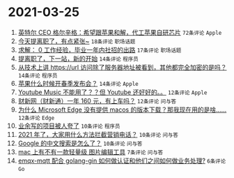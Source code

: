 # 2021-03-25

1. [英特尔 CEO 格尔辛格：希望跟苹果和解，代工苹果自研芯片](https://www.v2ex.com/t/764844) `72条评论` `Apple`
1. [今天提离职了，有点紧张~](https://www.v2ex.com/t/764849) `18条评论` `职场话题`
1. [求解： 0 工作经验，毕业一年内社招的出路](https://www.v2ex.com/t/764859) `17条评论` `职场话题`
1. [提离职了，下一站，新的开始](https://www.v2ex.com/t/764874) `14条评论` `程序员`
1. [从技术上讲 https://url 访问除了服务器地址被看到，其他都完全加密的是吗？](https://www.v2ex.com/t/764867) `14条评论` `程序员`
1. [苹果什么时候开春季发布会？](https://www.v2ex.com/t/764865) `14条评论` `Apple`
1. [Youtube Music 不能用了？？但 Youtube 还好好的。。](https://www.v2ex.com/t/764868) `12条评论` `Apple`
1. [财新网（财新通）一年 160 元，有上车吗？](https://www.v2ex.com/t/764864) `12条评论` `问与答`
1. [为什么 Microsoft Edge 没有提供 macos 的版本下载？那我现在用的是啥......](https://www.v2ex.com/t/764855) `12条评论` `Edge`
1. [业余写的项目被人夸了](https://www.v2ex.com/t/764897) `10条评论` `程序员`
1. [2021 年了，大家用什么方法拦截营销电话？](https://www.v2ex.com/t/764883) `10条评论` `问与答`
1. [Google 的中文搜索是怎么了？](https://www.v2ex.com/t/764850) `10条评论` `问与答`
1. [mac 上有不有一款轻量级 图片编辑工具](https://www.v2ex.com/t/764846) `7条评论` `问与答`
1. [emqx-mqtt 配合 golang-gin 如何做认证和他们之间如何做业务处理?](https://www.v2ex.com/t/764875) `6条评论` `Go`
